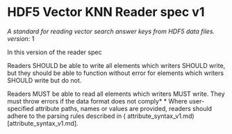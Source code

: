 # HDF5 Vector KNN Reader spec v1

_A standard for reading vector search answer keys from HDF5 data files._
_version_: 1

In this version of the reader spec

Readers SHOULD be able to write all elements which writers SHOULD write, but they should be able to
function without error for elements which writers SHOULD write but do not.

Readers MUST be able to read all elements which writers MUST write. They must throw errors if the
data format does not comply* * Where user-specified attribute paths, names or values are provided,
readers should adhere to the parsing rules described in (
attribute_syntax_v1.md)[attribute_syntax_v1.md].